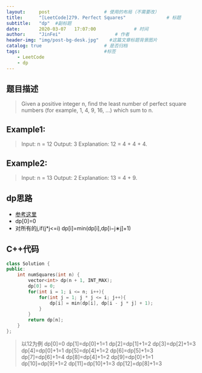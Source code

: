 ```yaml
---
layout:     post                    # 使用的布局（不需要改） 
title:      "[LeetCode]279. Perfect Squares"               # 标题  
subtitle:   "dp"  #副标题 
date:       2020-03-07   17:07:00              # 时间 
author:     "JinFei"                    # 作者 
header-img: "img/post-bg-desk.jpg"    #这篇文章标题背景图片 
catalog: true                       # 是否归档 
tags:                               #标签     
    - LeetCode 
    - dp
---
```


## 题目描述
> Given a positive integer n, find the least number of perfect square numbers (for example, 1, 4, 9, 16, ...) which sum to n.


## Example1:
 
>   Input: n = 12
    Output: 3 
    Explanation: 12 = 4 + 4 + 4.


## Example2:
  
>   Input: n = 13
    Output: 2
    Explanation: 13 = 4 + 9.

## dp思路
- [参考这里](https://moluchase.github.io/2018/01/05/leetcode279/)
- dp[0]=0
- 对所有的j,if(j*j<=i) dp[i]=min(dp[i],dp[i−j∗j]+1)

## C++代码
```C++
class Solution {
public:
    int numSquares(int n) {
        vector<int> dp(n + 1, INT_MAX);
        dp[0] = 0;
        for(int i = 1; i <= n; i++){
            for(int j = 1; j * j <= i; j++){
                dp[i] = min(dp[i], dp[i - j * j] + 1);
            }
        }
        return dp[n];
    }
};
```
>   以12为例
    dp[0]=0
    dp[1]=dp[0]+1=1
    dp[2]=dp[1]+1=2
    dp[3]=dp[2]+1=3
    dp[4]=dp[0]+1=1
    dp[5]=dp[4]+1=2
    dp[6]=dp[5]+1=3
    dp[7]=dp[6]+1=4
    dp[8]=dp[4]+1=2
    dp[9]=dp[0]+1=1
    dp[10]=dp[9]+1=2
    dp[11]=dp[10]+1=3
    dp[12]=dp[8]+1=3
